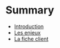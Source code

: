 # Summary

* [Introduction](README.md)
* [Les enjeux](les_enjeux.md)
* [La fiche client](la_fiche_client.md)

